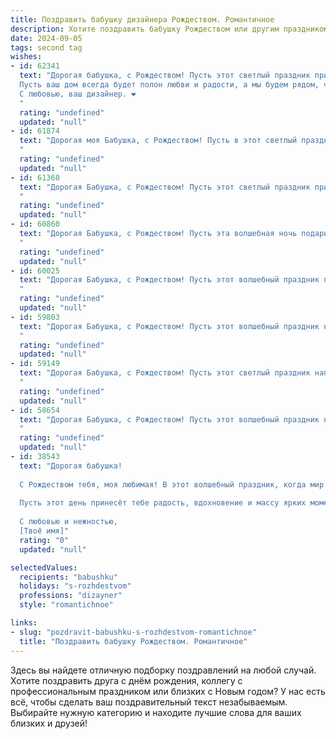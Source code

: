 ```yaml
---
title: Поздравить бабушку дизайнера Рождеством. Романтичное
description: Хотите поздравить бабушку Рождеством или другим праздником? Наш ИИ создаст незабываемое поздравление, а вы обязательно выделитесь среди других.  
date: 2024-09-05
tags: second tag
wishes:
- id: 62341
  text: "Дорогая бабушка, с Рождеством! Пусть этот светлый праздник принесет в вашу жизнь тепло, уют и праздничное настроение.
  Пусть ваш дом всегда будет полон любви и радости, а мы будем рядом, чтобы дарить вам свою заботу и нежность.
  С любовью, ваш дизайнер. ❤️
  "
  rating: "undefined"
  updated: "null"
- id: 61874
  text: "Дорогая моя Бабушка, с Рождеством! Пусть в этот светлый праздник в Вашей душе воцарится покой, а сердце наполнится любовью и радостью. Пусть каждая минута этого дня будет соткана из волшебных моментов и окутана ароматом праздничного торжества. Пусть в Новом году Ваши творческие идеи, как дизайнера, продолжают вдохновлять всех вокруг, а жизнь будет наполнена яркими красками и счастьем!
  "
  rating: "undefined"
  updated: "null"
- id: 61368
  text: "Дорогая Бабушка, с Рождеством! Пусть этот светлый праздник принесет в твою жизнь тепло, уют и волшебство. Твоя дизайнерская душа, наполненная красотой и вдохновением, пусть и в этом году создаст уютную и праздничную атмосферу в твоем доме. Желаю тебе крепкого здоровья, семейного счастья и бесконечного вдохновения!
  "
  rating: "undefined"
  updated: "null"
- id: 60860
  text: "Дорогая Бабушка, с Рождеством! Пусть эта волшебная ночь подарит тебе тепло и уют, а Новый год принесет вдохновение и новые творческие идеи для твоих замечательных дизайнерских творений.
  "
  rating: "undefined"
  updated: "null"
- id: 60025
  text: "Дорогая Бабушка, с Рождеством! Пусть этот волшебный праздник принесет тебе уют, любовь и тепло, как твоя творческая душа наполняет мир красотой. Пусть твои дизайнерские идеи продолжат радовать нас, а жизнь будет полна вдохновения и ярких красок! 🎨🎄💖
  "
  rating: "undefined"
  updated: "null"
- id: 59803
  text: "Дорогая Бабушка, с Рождеством! Пусть этот волшебный праздник наполнит твой дом теплом, любовью и праздничным настроением. Пусть твоя душа, подобно твоим дизайнерским творениям, сияет красотой и гармонией. Желаю тебе крепкого здоровья, радости и исполнения всех желаний!
  "
  rating: "undefined"
  updated: "null"
- id: 59149
  text: "Дорогая Бабушка, с Рождеством! Пусть этот светлый праздник наполнит Ваш дом теплом, уютом и радостью. Желаю Вам крепкого здоровья, вдохновения и творческих успехов в Вашем дизайнерском деле. Пусть каждый день будет наполнен красотой и гармонией, как Ваши чудесные работы.
  "
  rating: "undefined"
  updated: "null"
- id: 58654
  text: "Дорогая Бабушка, с Рождеством! Пусть этот волшебный праздник наполнит твою жизнь яркими красками, как твоих любимых дизайнерских проектов, и подарит тебе уют и тепло семейного очага.
  "
  rating: "undefined"
  updated: "null"
- id: 38543
  text: "Дорогая бабушка!
  
  С Рождеством тебя, моя любимая! В этот волшебный праздник, когда мир окружён светом и теплом, я хочу поздравить тебя с тем, что ты есть в моей жизни. Ты — словно настоящий дизайнер, творящий красоту и уют в нашем доме и в наших сердцах.
  
  Пусть этот день принесёт тебе радость, вдохновение и массу ярких моментов. Желаю, чтобы каждый миг был наполнен любовью, как ты наполняешь свои работы душой. Пусть мечты продолжают сбываться, а счастье будет с тобой всегда, как светлая звезда на рождественском небе.
  
  С любовью и нежностью,
  [Твоё имя]"
  rating: "0"
  updated: "null"

selectedValues:
  recipients: "babushku"
  holidays: "s-rozhdestvom"
  professions: "dizayner"
  style: "romantichnoe"

links:
- slug: "pozdravit-babushku-s-rozhdestvom-romantichnoe"
  title: "Поздравить бабушку Рождеством. Романтичное"
---
```


Здесь вы найдете отличную подборку поздравлений на любой случай. 
Хотите поздравить друга с днём рождения, коллегу с профессиональным праздником или близких с Новым годом? У нас есть всё, чтобы сделать ваш поздравительный текст незабываемым. Выбирайте нужную категорию и находите лучшие слова для ваших близких и друзей!
